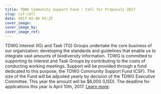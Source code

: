 ```yaml
---
title: TDWG Community Support Fund - Call for Proposals 2017
slug: csf-call
date: 2017-02-06 03:25
cover_image: 
cover_image_by: 
cover_image_ref: 
---
```


TDWG Interest (IG) and Task (TG) Groups undertake the core business of our organization: developing the standards and guidelines that enable us to integrate vast amounts of biodiversity information. TDWG is committed to supporting its Interest and Task Groups by contributing to the costs of conducting working meetings. Support will be provided through a fund dedicated to this purpose, the TDWG Community Support Fund (CSF). The size of the Fund will be adjusted yearly by decision of the TDWG Executive Committee. This year the amount will be $6,000 (USD). The deadline for applications this year is April 10th, 2017. [Learn more](http://www.tdwg.org/activities/comm-support-fund/).
